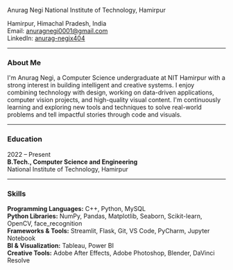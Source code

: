 Anurag Negi
National Institute of Technology, Hamirpur  

Hamirpur, Himachal Pradesh, India  
Email: anuragnegi0001@gmail.com   
LinkedIn: [anurag-negix404](https://www.linkedin.com/in/anurag-negix404/)  

---

### About Me  
I'm Anurag Negi, a Computer Science undergraduate at NIT Hamirpur with a strong interest in building intelligent and creative systems. I enjoy combining technology with design, working on data-driven applications, computer vision projects, and high-quality visual content. I'm continuously learning and exploring new tools and techniques to solve real-world problems and tell impactful stories through code and visuals.

---

### Education  
2022 – Present  
**B.Tech., Computer Science and Engineering**  
National Institute of Technology, Hamirpur  

---

### Skills  
**Programming Languages:** C++, Python, MySQL  
**Python Libraries:** NumPy, Pandas, Matplotlib, Seaborn, Scikit-learn, OpenCV, face_recognition  
**Frameworks & Tools:** Streamlit, Flask, Git, VS Code, PyCharm, Jupyter Notebook  
**BI & Visualization:** Tableau, Power BI  
**Creative Tools:** Adobe After Effects, Adobe Photoshop, Blender, DaVinci Resolve  
